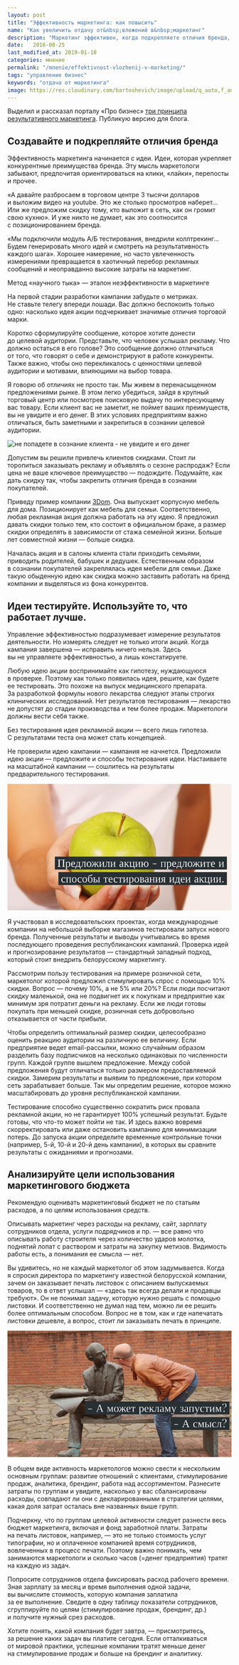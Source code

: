 ```yaml
---
layout: post
title: "Эффективность маркетинга: как повысить"
name: "Как увеличить отдачу от&nbsp;вложений в&nbsp;маркетинг"
description: "Маркетинг эффективен, когда подкрепляете отличия бренда, тестируете идеи, анализируете бюджет по&nbsp;целям использования."
date:   2016-08-25
last_modified_at: 2019-01-10
categories: мнение
permalink: "/mnenie/effektivnost-vlozhenij-v-marketing/"
tags: "управление бизнес"
keywords: "отдача от маркетинга"
image: https://res.cloudinary.com/bartoshevich/image/upload/q_auto,f_auto/v1546021413/tizers/tizer-26.jpg
---
```


<p>Выделил и&nbsp;рассказал порталу «Про бизнес» <a href="//probusiness.io/do_it/2445-ne-stavte-telegu-vperedi-loshadi-veshchi-kotorye-obyazatelno-dolzhen-znat-i-delat-marketolog.html">три принципа результативного маркетинга</a>. Публикую версию для блога.</p><!--more-->
<h2>Создавайте и&nbsp;подкрепляйте отличия бренда</h2>
<p>Эффективность маркетинга начинается с&nbsp;идеи. Идеи, которая укрепляет конкурентные преимущества бренда. Эту мысль маркетологи забывают, предпочитая ориентироваться на&nbsp;клики, «лайки», перепосты и&nbsp;прочее.</p>
<p>«А&nbsp;давайте разбросаем в&nbsp;торговом центре 3&nbsp;тысячи долларов и&nbsp;выложим видео на&nbsp;youtube. Это&nbsp;же столько просмотров наберет... Или&nbsp;же предложим скидку тому, кто выложит в&nbsp;сеть, как он&nbsp;громит свою кухню». И&nbsp;уже никто не&nbsp;думает, как это соотносится с&nbsp;позиционированием бренда.</p>
<p>«Мы&nbsp;подключили модуль А/Б тестирования, внедрили коллтрекинг... Будем генерировать много идей и&nbsp;смотреть на&nbsp;результативность каждого шага». Хорошее намерение, но&nbsp;часто увлеченность измерениями превращается в&nbsp;хаотичный перебор рекламных сообщений и&nbsp;неоправданно высокие затраты на&nbsp;маркетинг.</p>
<div class="hip">Метод «научного тыка»&nbsp;— эталон неэффективности в&nbsp;маркетинге</div>
<p>На&nbsp;первой стадии разработки кампании забудьте o&nbsp;метриках. Не&nbsp;ставьте телегу впереди лошади. Вас должно беспокоить только одно: насколько идея акции подчеркивает значимые отличия торговой марки.</p>
<p>Коротко сформулируйте сообщение, которое хотите донести до&nbsp;целевой аудитории. Представьте, что человек услышал рекламу. Что должно остаться в&nbsp;его голове? Это сообщение должно отличаться от&nbsp;того, что говорят о&nbsp;себе и&nbsp;демонстрируют в&nbsp;работе конкуренты. Также важно, чтобы оно перекликалось с&nbsp;ценностями целевой аудитории и&nbsp;мотивами, влияющими на&nbsp;выбор товара.</p>
<p>Я&nbsp;говорю об&nbsp;отличиях не&nbsp;просто так. Мы&nbsp;живем в&nbsp;перенасыщенном предложениями рынке. В&nbsp;этом легко убедиться, зайдя в&nbsp;крупный торговый центр или посмотрев поисковую выдачу по&nbsp;интересующему вас товару. Если клиент вас не&nbsp;заметит, не&nbsp;поймет ваших преимуществ, вы&nbsp;не&nbsp;увидите и&nbsp;его денег. В&nbsp;этих условиях предприятиям важно отличаться, быть заметными и&nbsp;закрепиться в&nbsp;сознании целевой аудитории.</p>
<p><img src="https://res.cloudinary.com/bartoshevich/image/upload/q_auto,f_auto/v1540025076/efma1.jpg" alt="не попадете в сознание клиента - не увидите и его денег"/></p>
<p>Допустим вы&nbsp;решили привлечь клиентов скидками. Стоит&nbsp;ли торопиться заказывать рекламу и&nbsp;объявлять о&nbsp;сезоне распродаж? Если цена не&nbsp;ваше ключевое преимущество&nbsp;— подождите. Подумайте, как дать скидку так, чтобы закрепить отличия бренда в&nbsp;сознании покупателей.</p>
<p>Приведу пример компании <a href="/opyt/3dom-mebel-dlya-semi/">3Dom</a>. Она выпускает корпусную мебель для дома. Позиционирует как мебель для семьи. Соответственно, любая рекламная акция должна работать на&nbsp;эту идею. Я&nbsp;предложил давать скидки только тем, кто состоит в&nbsp;официальном браке, а&nbsp;размер скидки определять в&nbsp;зависимости от&nbsp;стажа семейной жизни. Больше лет совместной жизни&nbsp;— больше скидка.</p>
<p>Началась акция и&nbsp;в&nbsp;салоны клиента стали приходить семьями, приводить родителей, бабушек и&nbsp;дедушек. Естественным образом в&nbsp;сознании покупателей закреплялась идея мебели для семьи. Даже такую обыденную идею как скидка можно заставить работать на&nbsp;бренд компании и&nbsp;выделяться из&nbsp;фона конкурентов.</p>
<h2>Идеи тестируйте. Используйте&nbsp;то, что работает лучше.</h2>
<p>Управление эффективностью подразумевает измерение результатов деятельности. Но&nbsp;измерять следует не&nbsp;только итоги акций. Когда кампания завершена&nbsp;— исправить ничего нельзя. Здесь вы&nbsp;не&nbsp;управляете эффективностью, а&nbsp;лишь констатируете.</p>
<p>Любую идею акции воспринимайте как гипотезу, нуждающуюся в&nbsp;проверке. Поэтому как только появилась идея, решите, как будете ее&nbsp;тестировать. Это похоже на&nbsp;выпуск медицинского препарата. За&nbsp;разработкой формулы нового лекарства следуют этапы строгих клинических исследований. Нет результатов тестирования&nbsp;— лекарство не&nbsp;допустят до&nbsp;стадии производства и&nbsp;тем более продаж. Маркетологи должны вести себя также.</p>
<div class="hip">Без тестирования идея рекламной акции&nbsp;— всего лишь гипотеза. С&nbsp;результатами теста она может стать концепцией.</div>
<p>Не&nbsp;проверили идею кампании&nbsp;— кампания не&nbsp;начнется. Предложили идею акции&nbsp;— предложите и&nbsp;способы тестирования идеи. Настаиваете на&nbsp;масштабной кампании&nbsp;— сошлитесь на&nbsp;результаты предварительного тестирования.</p>
<p><img src="/images/efma2.jpg" alt="предложили идею - предложите и тест" /></p>
<p>Я&nbsp;участвовал в&nbsp;исследовательских проектах, когда международные компании на&nbsp;небольшой выборке магазинов тестировали запуск нового бренда. Полученные результаты и&nbsp;выводы учитывались во&nbsp;время последующего проведения республиканских кампаний. Проверка идей и&nbsp;прогнозирование результатов&nbsp;— стандартный западный подход, который стоит внедрить белорусскому маркетингу.</p>
<p>Рассмотрим пользу тестирования на&nbsp;примере розничной сети, маркетолог которой предложил стимулировать спрос с&nbsp;помощью&nbsp;10% скидки. Вопрос&nbsp;— почему&nbsp;10%, а&nbsp;не&nbsp;5% или 20%? Если люди посчитают скидку маленькой, она не&nbsp;подвигнет их&nbsp;к&nbsp;покупкам и&nbsp;предприятие как минимум зря потратит деньги на&nbsp;рекламу. Если&nbsp;же люди готовы покупать при меньшей скидке, розничная сеть добровольно отказывается от&nbsp;части прибыли.</p>
<p>Чтобы определить оптимальный размер скидки, целесообразно оценить реакцию аудитории на&nbsp;различную ее&nbsp;величину. Если предприятие ведет email-рассылки, можно случайным образом разделить базу подписчиков на&nbsp;несколько одинаковых по&nbsp;численности групп. Каждой группе вышлем предложение. Между собой предложения будут отличаться только размером предоставляемой скидки. Замерим результаты и&nbsp;выявим то&nbsp;предложение, при котором сеть зарабатывает больше. Так мы&nbsp;определим решение, которое можно масштабировать до&nbsp;уровня республиканской кампании.</p>
<p>Тестирование способно существенно сократить риск провала рекламной акции, но&nbsp;не&nbsp;гарантирует 100% успешный результат. Будьте готовы, что что-то может пойти не&nbsp;так. И&nbsp;здесь важно вовремя скорректировать или даже остановить кампанию для минимизации потерь. До&nbsp;запуска акции определите временные контрольные точки (например, <span class="noperenos">5-й,</span> <span class="noperenos">10-й</span> и&nbsp;<span class="noperenos">20-й</span> день кампании), в&nbsp;которых вы&nbsp;сравните результаты с&nbsp;ожиданиями и&nbsp;прогнозами.</p>
<h2>Анализируйте цели использования маркетингового бюджета</h2>
<p>Рекомендую оценивать маркетинговый бюджет не&nbsp;по&nbsp;статьям расходов, а&nbsp;по&nbsp;целям использования средств.</p>
<p>Описывать маркетинг через расходы на&nbsp;рекламу, сайт, зарплату сотрудников отдела, услуги подрядчиков и&nbsp;пр. —&nbsp;все равно что описывать работу строителя через количество ударов молотка, поднятий лопат с&nbsp;раствором и&nbsp;затраты на&nbsp;закупку метизов. Видимость работы есть, а&nbsp;понимания ее&nbsp;смысла&nbsp;— нет.</p>
<p>Вы&nbsp;удивитесь, но&nbsp;не&nbsp;каждый маркетолог об&nbsp;этом задумывается. Когда я&nbsp;спросил директора по&nbsp;маркетингу известной белорусской компании, зачем он&nbsp;заказывает печать листовок с&nbsp;описанием выпускаемых товаров, то&nbsp;в&nbsp;ответ услышал&nbsp;— «здесь так всегда делали и&nbsp;продавцы требуют». Он&nbsp;не&nbsp;понимал задачу, которую нужно решать с&nbsp;помощью листовки. И&nbsp;соответственно не&nbsp;думал над тем, можно&nbsp;ли ее&nbsp;решить более оптимальным способом. Вопрос не&nbsp;в&nbsp;том, как и&nbsp;где напечатать листовки дешевле, а&nbsp;вопрос, стоит&nbsp;ли заказывать печать в&nbsp;принципе.</p>
<p><img src="/images/efma3.jpg" alt="Зачем реклама"/></p>
<p>В&nbsp;общем виде активность маркетологов можно свести к&nbsp;нескольким основным группам: развитие отношений с&nbsp;клиентами, стимулирование продаж, аналитика, брендинг, работа над ассортиментом. Разнесите затраты по&nbsp;группам и&nbsp;увидите, насколько у&nbsp;вас сбалансированы расходы, совпадают&nbsp;ли они с&nbsp;декларированными в&nbsp;стратегии целями, какая доля затрат осталась вне названных выше групп.</p>
<p>Подчеркну, что по&nbsp;группам целевой активности следует разнести весь бюджет маркетинга, включая и&nbsp;фонд заработной платы. Затраты на&nbsp;печать листовок, например,&nbsp;— это не&nbsp;только стоимость услуг типографии, но&nbsp;и&nbsp;оплаченное компанией время сотрудников, вовлеченных в&nbsp;процесс печати. Поэтому важно понимать, чем занимаются маркетологи и&nbsp;сколько часов (=денег предприятия) тратят на&nbsp;каждую из&nbsp;задач.</p>
<p>Попросите сотрудников отдела фиксировать расход рабочего времени. Зная зарплату за&nbsp;месяц и&nbsp;время выполнения одной задачи, вы&nbsp;вычислите стоимость, которую компания заплатила за&nbsp;ее&nbsp;выполнение. Сведите в&nbsp;одну таблицу показатели сотрудников, сгруппируйте по&nbsp;целям (стимулирование продаж, брендинг, др.) и&nbsp;получите нужный срез расходов.</p>
<p>Хотите понять, какой компания будет завтра,&nbsp;— присмотритесь, за&nbsp;решение каких задач вы&nbsp;платите сегодня. Если отталкиваться от&nbsp;мировой практики, успешные компании тратят меньше денег на&nbsp;стимулирование продаж и&nbsp;больше на&nbsp;брендинг и&nbsp;аналитику.</p>
